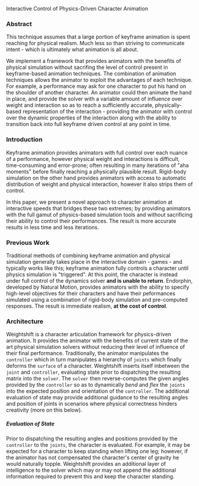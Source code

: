 Interactive Control of Physics-Driven Character Animation

### Abstract

This technique assumes that a large portion of keyframe animation is spent reaching for physical realism. Much less so than striving to communicate intent - which is ultimately what animation is all about.

We implement a framework that provides animators with the benefits of physical simulation without sacrifing the level of control present in keyframe-based animation techniques. The combination of animation techniques allows the animator to exploit the advantages of each technique. For example, a performance may ask for one character to put his hand on the shoulder of another character. An animator could then animate the hand in place, and provide the solver with a variable amount of influence over weight and interaction so as to reach a sufficiently accurate, physically-based representation of the interaction - providing the animator with control over the dynamic properties of the interaction along with the ability to transition back into full keyframe driven control at any point in time.

### Introduction

Keyframe animation provides animators with full control over each nuance of a performance, however physical weight and interactions is difficult, time-consuming and error-prone; often resulting in many iterations of "aha moments" before finally reaching a physically plausible result. Rigid-body simulation on the other hand provides animators with access to automatic distribution of weight and physical interaction, however it also strips them of control.

In this paper, we present a novel approach to character animation at interactive speeds that bridges these two extremes; by providing animators with the full gamut of physics-based simulation tools and without sacrificing their ability to control their performances. The result is more accurate results in less time and less iterations.

### Previous Work

Traditional methods of combining keyframe animation and physical simulation generally takes place in the interactive domain - games - and typically works like this; keyframe animation fully controls a character until physics simulation is "triggered". At this point, the character is instead under full control of the dynamics solver **and is unable to return**. Endorphin, developed by Natural Motion, provides animators with the ability to specify high-level objectives for their characters and have their peformances simulated using a combination of rigid-body simulation and pre-computed responses. The result is immediate realism, **at the cost of control**.

### Architecture

Weightshift is a character articulation framework for physics-driven animation. It provides the animator with the benefits of current state of the art physical simulation solvers without reducing their level of influence of their final performance. Traditionally, the animator manipulates the `controller` which in turn manipulates a hierarchy of `joints` which finally deforms the `surface` of a character. Weightshift inserts itself inbetween the `joint` and `controller`, evaluating state prior to dispatching the resulting matrix into the `solver`. The `solver` then reverse-computes the given angles provided by the `controller` so as to dynamically *bend* and *flex* the `joints` into the expected position and orientation of the `controller`. The additional evaluation of state may provide additional guidance to the resulting angles and position of joints in scenarios where physical correctness hinders creativity (more on this below).

##### Evaluation of State

Prior to dispatching the resulting angles and positions provided by the `controller` to the `joints`, the character is evaluated. For example, it may be expected for a character to keep standing when lifting one leg; however, if the animator has not compensated the character's center of gravity he would naturally topple. Weightshift provides an additional layer of intelligence to the solver which may or may not append the additional information required to prevent this and keep the character standing.
